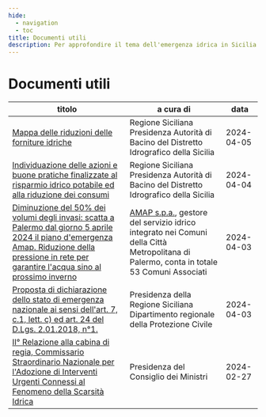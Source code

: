 ```yaml
---
hide:
  - navigation
  - toc
title: Documenti utili
description: Per approfondire il tema dell'emergenza idrica in Sicilia
---
```


# Documenti utili

| titolo | a cura di | data |
| --- | --- | --- |
| [Mappa delle riduzioni delle forniture idriche](2024-04-05_mappa-riduzioni-forniture-idriche.pdf) | Regione Siciliana Presidenza Autorità di Bacino del Distretto Idrografico della Sicilia | 2024-04-05 |
| [Individuazione delle azioni e buone pratiche finalizzate al risparmio idrico potabile ed alla riduzione dei consumi](risparmio_idrico_azioni_pratiche.pdf) | Regione Siciliana Presidenza Autorità di Bacino del Distretto Idrografico della Sicilia | 2024-04-04 |
| [Diminuzione del 50% dei volumi degli invasi: scatta a Palermo dal giorno 5 aprile 2024 il piano d'emergenza Amap. Riduzione della pressione in rete per garantire l'acqua sino al prossimo inverno](diminuzione_volumi_invasi_piano_emergenza_amap_palermo.pdf) | [AMAP s.p.a.](https://www.amapspa.it/it/azienda/), gestore del servizio idrico integrato nei Comuni della Città Metropolitana di Palermo, conta in totale 53 Comuni Associati | 2024-04-03 |
| [Proposta di dichiarazione dello stato di emergenza nazionale ai sensi dell'art. 7, c.1, lett. c) ed art. 24 del D.Lgs. 2.01.2018, n°1.](emergenza_nazionale_art7e24_dlvo2018n1.pdf) | Presidenza della Regione Siciliana Dipartimento regionale della Protezione Civile | 2024-04-03 |
| [II° Relazione alla cabina di regia, Commissario Straordinario Nazionale per l'Adozione di Interventi Urgenti Connessi al Fenomeno della Scarsità Idrica](relazione_cabina-regia_commissario-straordinario-nazionale_interventi-scarsita-idrica.pdf) | Presidenza del Consiglio dei Ministri | 2024-02-27 |

